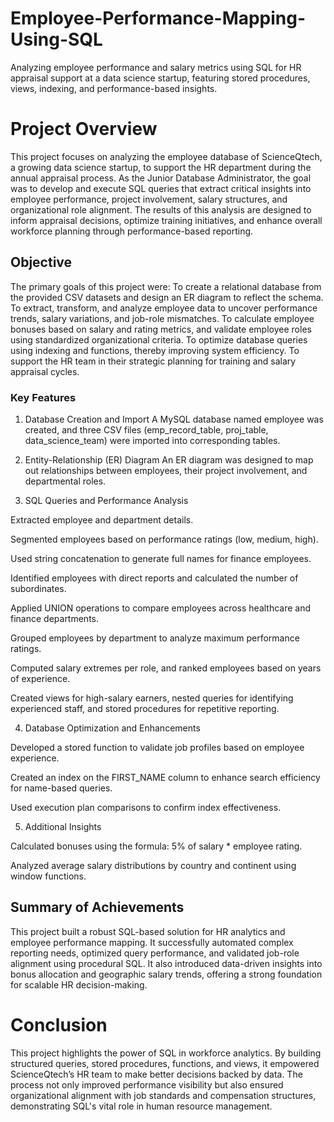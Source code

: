 # Employee-Performance-Mapping-Using-SQL
Analyzing employee performance and salary metrics using SQL for HR appraisal support at a data science startup, featuring stored procedures, views, indexing, and performance-based insights.

# Project Overview
This project focuses on analyzing the employee database of ScienceQtech, a growing data science startup, to support the HR department during the annual appraisal process. As the Junior Database Administrator, the goal was to develop and execute SQL queries that extract critical insights into employee performance, project involvement, salary structures, and organizational role alignment. The results of this analysis are designed to inform appraisal decisions, optimize training initiatives, and enhance overall workforce planning through performance-based reporting.

## Objective
The primary goals of this project were:
To create a relational database from the provided CSV datasets and design an ER diagram to reflect the schema. To extract, transform, and analyze employee data to uncover performance trends, salary variations, and job-role mismatches. To calculate employee bonuses based on salary and rating metrics, and validate employee roles using standardized organizational criteria. To optimize database queries using indexing and functions, thereby improving system efficiency. To support the HR team in their strategic planning for training and salary appraisal cycles.

### Key Features
1. Database Creation and Import
A MySQL database named employee was created, and three CSV files (emp_record_table, proj_table, data_science_team) were imported into corresponding tables.

2. Entity-Relationship (ER) Diagram
An ER diagram was designed to map out relationships between employees, their project involvement, and departmental roles.

3. SQL Queries and Performance Analysis

Extracted employee and department details.

Segmented employees based on performance ratings (low, medium, high).

Used string concatenation to generate full names for finance employees.

Identified employees with direct reports and calculated the number of subordinates.

Applied UNION operations to compare employees across healthcare and finance departments.

Grouped employees by department to analyze maximum performance ratings.

Computed salary extremes per role, and ranked employees based on years of experience.

Created views for high-salary earners, nested queries for identifying experienced staff, and stored procedures for repetitive reporting.

4. Database Optimization and Enhancements

Developed a stored function to validate job profiles based on employee experience.

Created an index on the FIRST_NAME column to enhance search efficiency for name-based queries.

Used execution plan comparisons to confirm index effectiveness.

5. Additional Insights

Calculated bonuses using the formula: 5% of salary * employee rating.

Analyzed average salary distributions by country and continent using window functions.

## Summary of Achievements
This project built a robust SQL-based solution for HR analytics and employee performance mapping. It successfully automated complex reporting needs, optimized query performance, and validated job-role alignment using procedural SQL. It also introduced data-driven insights into bonus allocation and geographic salary trends, offering a strong foundation for scalable HR decision-making.

# Conclusion
This project highlights the power of SQL in workforce analytics. By building structured queries, stored procedures, functions, and views, it empowered ScienceQtech’s HR team to make better decisions backed by data. The process not only improved performance visibility but also ensured organizational alignment with job standards and compensation structures, demonstrating SQL's vital role in human resource management.
